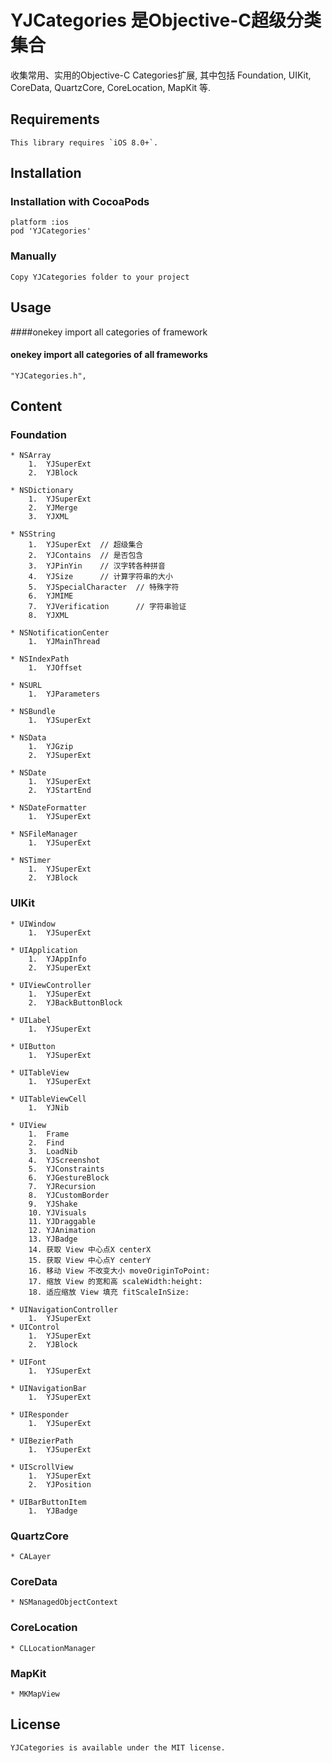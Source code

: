 YJCategories 是Objective-C超级分类集合
================

收集常用、实用的Objective-C Categories扩展, 其中包括 Foundation, UIKit, CoreData, QuartzCore, CoreLocation, MapKit 等.

## Requirements
    This library requires `iOS 8.0+`.

## Installation

### Installation with CocoaPods

    platform :ios
    pod 'YJCategories'

### Manually

    Copy YJCategories folder to your project

## Usage

####onekey import all categories of framework
 
#### onekey import all categories of all frameworks

    "YJCategories.h",

## Content
### Foundation

    * NSArray
        1.  YJSuperExt
        2.  YJBlock

    * NSDictionary
        1.  YJSuperExt
        2.  YJMerge
        3.  YJXML

    * NSString
        1.  YJSuperExt  // 超级集合
        2.  YJContains  // 是否包含
        3.  YJPinYin    // 汉字转各种拼音
        4.  YJSize      // 计算字符串的大小
        5.  YJSpecialCharacter  // 特殊字符 
        6.  YJMIME
        7.  YJVerification      // 字符串验证
        8.  YJXML

    * NSNotificationCenter
        1.  YJMainThread

    * NSIndexPath
        1.  YJOffset

    * NSURL
        1.  YJParameters

    * NSBundle
        1.  YJSuperExt

    * NSData
        1.  YJGzip
        2.  YJSuperExt

    * NSDate
        1.  YJSuperExt
        2.  YJStartEnd

    * NSDateFormatter
        1.  YJSuperExt

    * NSFileManager
        1.  YJSuperExt

    * NSTimer
        1.  YJSuperExt
        2.  YJBlock


### UIKit
    * UIWindow
        1.  YJSuperExt
    
    * UIApplication
        1.  YJAppInfo
        2.  YJSuperExt

    * UIViewController
        1.  YJSuperExt
        2.  YJBackButtonBlock

    * UILabel
        1.  YJSuperExt

    * UIButton
        1.  YJSuperExt

    * UITableView
        1.  YJSuperExt

    * UITableViewCell
        1.  YJNib

    * UIView
        1.  Frame
        2.  Find
        3.  LoadNib
        4.  YJScreenshot
        5.  YJConstraints
        6.  YJGestureBlock
        7.  YJRecursion
        8.  YJCustomBorder
        9.  YJShake
        10. YJVisuals
        11. YJDraggable
        12. YJAnimation
        13. YJBadge
        14. 获取 View 中心点X centerX
        15. 获取 View 中心点Y centerY
        16. 移动 View 不改变大小 moveOriginToPoint:
        17. 缩放 View 的宽和高 scaleWidth:height:
        18. 适应缩放 View 填充 fitScaleInSize:

    * UINavigationController
        1.  YJSuperExt
    * UIControl
        1.  YJSuperExt
        2.  YJBlock

    * UIFont
        1.  YJSuperExt

    * UINavigationBar
        1.  YJSuperExt

    * UIResponder
        1.  YJSuperExt

    * UIBezierPath
        1.  YJSuperExt

    * UIScrollView
        1.  YJSuperExt
        2.  YJPosition

    * UIBarButtonItem
        1.  YJBadge


### QuartzCore
    * CALayer

### CoreData
    * NSManagedObjectContext

### CoreLocation
    * CLLocationManager

### MapKit
    * MKMapView

## License

    YJCategories is available under the MIT license.

